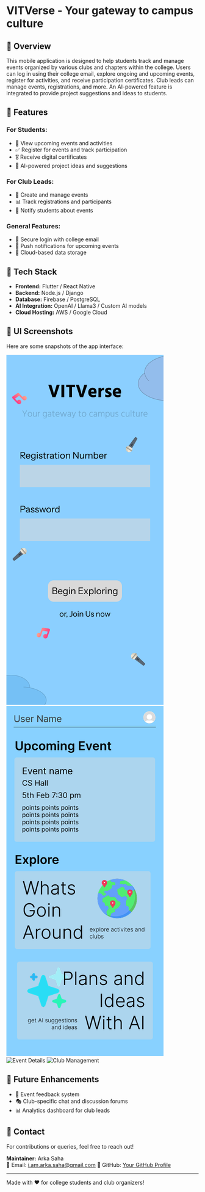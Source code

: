 # VITVerse - Your gateway to campus culture

## 📌 Overview
This mobile application is designed to help students track and manage events organized by various clubs and chapters within the college. Users can log in using their college email, explore ongoing and upcoming events, register for activities, and receive participation certificates. Club leads can manage events, registrations, and more. An AI-powered feature is integrated to provide project suggestions and ideas to students.

## 🎯 Features
### For Students:
- 📅 View upcoming events and activities
- ✅ Register for events and track participation
- 🎖️ Receive digital certificates
- 🤖 AI-powered project ideas and suggestions

### For Club Leads:
- 📝 Create and manage events
- 📊 Track registrations and participants
- 📢 Notify students about events

### General Features:
- 🔐 Secure login with college email
- 🔔 Push notifications for upcoming events
- 📡 Cloud-based data storage

## 🚀 Tech Stack
- **Frontend:** Flutter / React Native
- **Backend:** Node.js / Django
- **Database:** Firebase / PostgreSQL
- **AI Integration:** OpenAI / Llama3 / Custom AI models
- **Cloud Hosting:** AWS / Google Cloud

## 📸 UI Screenshots
Here are some snapshots of the app interface:

![Login Screen](img/login.png)
![Event List](img/user.png)
![Event Details](images/event_details.png)
![Club Management](images/club_management.png)

## 📌 Future Enhancements
- 📜 Event feedback system
- 🎭 Club-specific chat and discussion forums
- 📊 Analytics dashboard for club leads

## 📧 Contact
For contributions or queries, feel free to reach out!

**Maintainer:** Arka Saha  
📩 Email: i.am.arka.saha@gmail.com
🔗 GitHub: [Your GitHub Profile](https://github.com/Arka-Saha)

---
Made with ❤️ for college students and club organizers!

